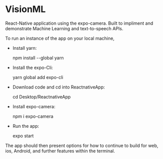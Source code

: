 # VisionML

React-Native application using the expo-camera. Built to impliment and demonstrate Machine Learning and text-to-speech APIs.

To run an instance of the app on your local machine,
- Install yarn: 

    npm install --global yarn
    
- Install the expo-Cli:

    yarn global add expo-cli
    
 - Download code and cd into ReactnativeApp:
 
    cd Desktop/ReactnativeApp
    
 - Install expo-camera:
 
    npm i expo-camera
   
- Run the app:

    expo start


The app should then present options for how to continue to build for web, ios, Android, and further features within the terminal.
    
